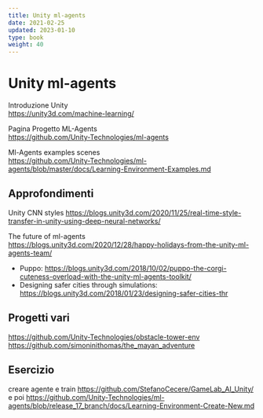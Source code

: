 ```yaml
---
title: Unity ml-agents
date: 2021-02-25
updated: 2023-01-10
type: book
weight: 40
---
```

# Unity ml-agents

Introduzione Unity  
<https://unity3d.com/machine-learning/>

Pagina Progetto ML-Agents  
<https://github.com/Unity-Technologies/ml-agents>

Ml-Agents examples scenes  
<https://github.com/Unity-Technologies/ml-agents/blob/master/docs/Learning-Environment-Examples.md>

## Approfondimenti

Unity CNN styles
<https://blogs.unity3d.com/2020/11/25/real-time-style-transfer-in-unity-using-deep-neural-networks/>

The future of ml-agents  
<https://blogs.unity3d.com/2020/12/28/happy-holidays-from-the-unity-ml-agents-team/>

- Puppo: <https://blogs.unity3d.com/2018/10/02/puppo-the-corgi-cuteness-overload-with-the-unity-ml-agents-toolkit/>
- Designing safer cities through simulations: <https://blogs.unity3d.com/2018/01/23/designing-safer-cities-thr>

## Progetti vari
<https://github.com/Unity-Technologies/obstacle-tower-env>
<https://github.com/simoninithomas/the_mayan_adventure>

## Esercizio
creare agente e train
<https://github.com/StefanoCecere/GameLab_AI_Unity/>
e poi 
<https://github.com/Unity-Technologies/ml-agents/blob/release_17_branch/docs/Learning-Environment-Create-New.md>

